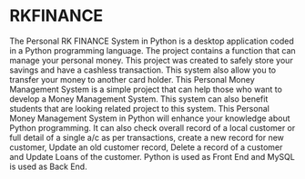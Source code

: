 # RKFINANCE

The Personal RK FINANCE System in Python is a desktop application coded in a Python programming language. 
The project contains a function that can manage your personal money. 
This project was created to safely store your savings and have a cashless transaction. 
This system also allow you to transfer your money to another card holder.
This Personal Money Management System is a simple project that can help those who want to develop a Money Management System. 
This system can also benefit students that are looking related project to this system. 
This Personal Money Management System in Python will enhance your knowledge about Python programming. 
It can also check overall record of a local customer or full detail of a single a/c as per transactions, create a new record for new customer, Update an old customer record, Delete a record of a customer and Update Loans of the customer. 
Python is used as Front End and MySQL is used as Back End.

